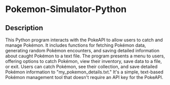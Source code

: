 # Pokemon-Simulator-Python

## Description
This Python program interacts with the PokeAPI to allow users to catch and manage Pokémon. It includes functions for fetching Pokémon data, generating random Pokémon encounters, and saving detailed information about caught Pokémon to a text file. The program presents a menu to users, offering options to catch Pokémon, view their inventory, save data to a file, or exit. Users can catch Pokémon, see their collection, and save detailed Pokémon information to "my_pokemon_details.txt." It's a simple, text-based Pokémon management tool that doesn't require an API key for the PokeAPI.

